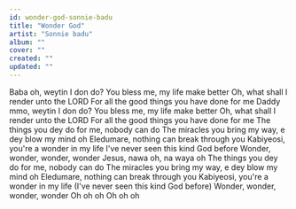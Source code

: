 ```yaml
---
id: wonder-god-sonnie-badu
title: "Wonder God"
artist: "Sonnie badu"
album: ""
cover: ""
created: ""
updated: ""
---
```


Baba oh, weytin I don do?
You bless me, my life make better
Oh, what shall I render unto the LORD
For all the good things you have done for me
Daddy mmo, weytin I don do?
You bless me, my life make better
Oh, what shall I render unto the LORD
For all the good things you have done for me
The things you dey do for me, nobody can do
The miracles you bring my way, e dey blow my mind oh
Eledumare, nothing can break through you
Kabiyeosi, you're a wonder in my life
I've never seen this kind God before
Wonder, wonder, wonder, wonder
Jesus, nawa oh, na waya oh The things you dey do for me, nobody can do
The miracles you bring my way, e dey blow my mind oh
Eledumare, nothing can break through you
Kabiyeosi, you're a wonder in my life
(I've never seen this kind God before)
Wonder, wonder, wonder, wonder
Oh oh oh
Oh oh oh